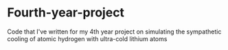 # Fourth-year-project
Code that I've written for my 4th year project on simulating the sympathetic cooling of atomic hydrogen with ultra-cold lithium atoms
